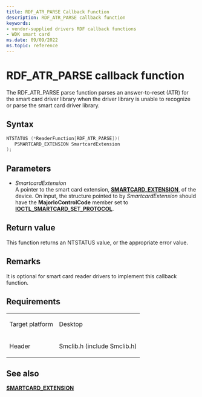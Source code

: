 ```yaml
---
title: RDF_ATR_PARSE Callback Function
description: RDF_ATR_PARSE callback function
keywords:
- vendor-supplied drivers RDF callback functions
- WDK smart card
ms.date: 09/09/2022
ms.topic: reference
---
```


# RDF\_ATR\_PARSE callback function

The RDF\_ATR\_PARSE parse function parses an answer-to-reset (ATR) for the smart card driver library when the driver library is unable to recognize or parse the smart card driver library.

## Syntax

``` c++
NTSTATUS (*ReaderFunction[RDF_ATR_PARSE])(
   PSMARTCARD_EXTENSION SmartcardExtension
);
```

## Parameters

- *SmartcardExtension*  
    A pointer to the smart card extension, [**SMARTCARD\_EXTENSION**](/windows-hardware/drivers/ddi/smclib/ns-smclib-_smartcard_extension), of the device. On input, the structure pointed to by *SmartcardExtension* should have the **MajorIoControlCode** member set to [**IOCTL\_SMARTCARD\_SET\_PROTOCOL**](/windows-hardware/drivers/ddi/winsmcrd/ni-winsmcrd-ioctl_smartcard_set_protocol).

## Return value

This function returns an NTSTATUS value, or the appropriate error value.

## Remarks

It is optional for smart card reader drivers to implement this callback function.

## Requirements

<table>
<tbody>
<tr class="odd">
<td><p>Target platform</p></td>
<td>Desktop</td>
</tr>
<tr class="even">
<td><p>Header</p></td>
<td>Smclib.h (include Smclib.h)</td>
</tr>
</tbody>
</table>

## See also

[**SMARTCARD\_EXTENSION**](/windows-hardware/drivers/ddi/smclib/ns-smclib-_smartcard_extension)
